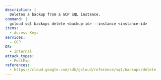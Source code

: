```yaml
---
description: |
  Deletes a backup from a GCP SQL instance.
command: |
  gcloud sql backups delete <backup-id> --instance <instance-id>
items:
  - Access Keys
services:
  - GCP
OS:
  - Internal
attack_types:
  - PostExp
references:
  - https://cloud.google.com/sdk/gcloud/reference/sql/backups/delete
---
```

